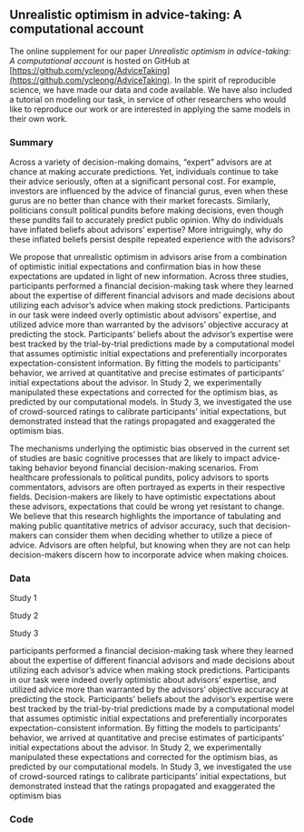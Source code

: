 ## Unrealistic optimism in advice-taking: A computational account 
The online supplement for our paper <i> Unrealistic optimism in advice-taking: A computational account </i> is hosted on GitHub at [https://github.com/ycleong/AdviceTaking](https://github.com/ycleong/AdviceTaking). In the spirit of reproducible science, we have made our data and code available. We have also included a tutorial on modeling our task, in service of other researchers who would like to reproduce our work or are interested in applying the same models in their own work.

### Summary
Across a variety of decision-making domains, “expert” advisors are at chance at making accurate predictions. Yet, individuals continue to take their advice seriously, often at a significant personal cost. For example, investors are influenced by the advice of financial gurus, even when these gurus are no better than chance with their market forecasts. Similarly, politicians consult political pundits before making decisions, even though these pundits fail to accurately predict public opinion. Why do individuals have inflated beliefs about advisors’ expertise? More intriguingly, why do these inflated beliefs persist despite repeated experience with the advisors?

We propose that unrealistic optimism in advisors arise from a combination of optimistic initial expectations and confirmation bias in how these expectations are updated in light of new information. Across three studies, participants performed a financial decision-making task where they learned about the expertise of different financial advisors and made decisions about utilizing each advisor’s advice when making stock predictions. Participants in our task were indeed overly optimistic about advisors’ expertise, and utilized advice more than warranted by the advisors’ objective accuracy at predicting the stock. Participants’ beliefs about the advisor’s expertise were best tracked by the trial-by-trial predictions made by a computational model that assumes optimistic initial expectations and preferentially incorporates expectation-consistent information. By fitting the models to participants’ behavior, we arrived at quantitative and precise estimates of participants’ initial expectations about the advisor. In Study 2, we experimentally manipulated these expectations and corrected for the optimism bias, as predicted by our computational models. In Study 3, we investigated the use of crowd-sourced ratings to calibrate participants’ initial expectations, but demonstrated instead that the ratings propagated and exaggerated the optimism bias.

The mechanisms underlying the optimistic bias observed in the current set of studies are basic cognitive processes that are likely to impact advice-taking behavior beyond financial decision-making scenarios. From healthcare professionals to political pundits, policy advisors to sports commentators, advisors are often portrayed as experts in their respective fields. Decision-makers are likely to have optimistic expectations about these advisors, expectations that could be wrong yet resistant to change. We believe that this research highlights the importance of tabulating and making public quantitative metrics of advisor accuracy, such that decision-makers can consider them when deciding whether to utilize a piece of advice. Advisors are often helpful, but knowing when they are not can help decision-makers discern how to incorporate advice when making choices.

### Data
Study 1

Study 2

Study 3

participants performed a financial decision-making task where they learned about the expertise of different financial advisors and made decisions about utilizing each advisor’s advice when making stock predictions. Participants in our task were indeed overly optimistic about advisors’ expertise, and utilized advice more than warranted by the advisors’ objective accuracy at predicting the stock. Participants’ beliefs about the advisor’s expertise were best tracked by the trial-by-trial predictions made by a computational model that assumes optimistic initial expectations and preferentially incorporates expectation-consistent information. By fitting the models to participants’ behavior, we arrived at quantitative and precise estimates of participants’ initial expectations about the advisor. In Study 2, we experimentally manipulated these expectations and corrected for the optimism bias, as predicted by our computational models. In Study 3, we investigated the use of crowd-sourced ratings to calibrate participants’ initial expectations, but demonstrated instead that the ratings propagated and exaggerated the optimism bias


### Code
